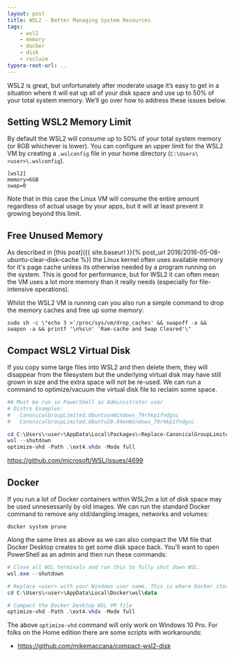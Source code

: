 ```yaml
---
layout: post
title: WSL2 - Better Managing System Resources
tags:
    - wsl2
    - memory
    - docker
    - disk
    - reclaim
typora-root-url: ..
---
```


WSL2 is great, but unfortunately after moderate usage it’s easy to get in a situation where it will eat up all of your disk space and use up to 50% of your total system memory. We’ll go over how to address these issues below.

## Setting WSL2 Memory Limit

By default the WSL2 will consume up to 50% of your total system memory (or 8GB whichever is lower). You can configure an upper limit for the WSL2 VM by creating a `.wslconfig` file in your home directory (`C:\Users\<user>\.wslconfig`).

```plain
[wsl2]
memory=6GB
swap=0
```

Note that in this case the Linux VM will consume the entire amount regardless of actual usage by your apps, but it will at least prevent it growing beyond this limit.

## Free Unused Memory

As described in [this post]({{ site.baseurl }}{% post_url 2016/2016-05-08-ubuntu-clear-disk-cache %}) the Linux kernel often uses available memory for it's page cache unless its otherwise needed by a program running on the system. This is good for performance, but for WSL2 it can often mean the VM uses a lot more memory than it really needs (especially for file-intensive operations).

Whilst the WSL2 VM is running can you also run a simple command to drop the memory caches and free up some memory:

`sudo sh -c \"echo 3 >'/proc/sys/vm/drop_caches' && swapoff -a && swapon -a && printf '\n%s\n' 'Ram-cache and Swap Cleared'\"`

## Compact WSL2 Virtual Disk

If you copy some large files into WSL2 and then delete them, they will disappear from the filesystem but the underlying virtual disk may have still grown in size and the extra space will not be re-used. We can run a command to optimize/vacuum the virtual disk file to reclaim some space.

```powershell
## Must be run in PowerShell as Administrator user
# Distro Examples:
#   CanonicalGroupLimited.UbuntuonWindows_79rhkp1fndgsc
#   CanonicalGroupLimited.Ubuntu20.04onWindows_79rhkp1fndgsc

cd C:\Users\<user>\AppData\Local\Packages\<Replace-CanonicalGroupLimited>\LocalState
wsl --shutdown
optimize-vhd -Path .\ext4.vhdx -Mode full
```

<https://github.com/microsoft/WSL/issues/4699>

## Docker

If you run a lot of Docker containers within WSL2m a lot of disk space may be used unnesessarily by old images. We can run the standard Docker command to remove any old/dangling images, networks and volumes:

`docker system prune`

Along the same lines as above as we can also compact the VM file that Docker Desktop creates to get some disk space back. You’ll want to open PowerShell as an admin and then run these commands:

```powershell
# Close all WSL terminals and run this to fully shut down WSL.
wsl.exe --shutdown

# Replace <user> with your Windows user name. This is where Docker stores its VM file.
cd C:\Users\<user>\AppData\Local\Docker\wsl\data

# Compact the Docker Desktop WSL VM file
optimize-vhd -Path .\ext4.vhdx -Mode full
```

The above `optimize-vhd` command will only work on Windows 10 Pro. For folks on the Home edition there are some scripts with workarounds:

- <https://github.com/mikemaccana/compact-wsl2-disk>
